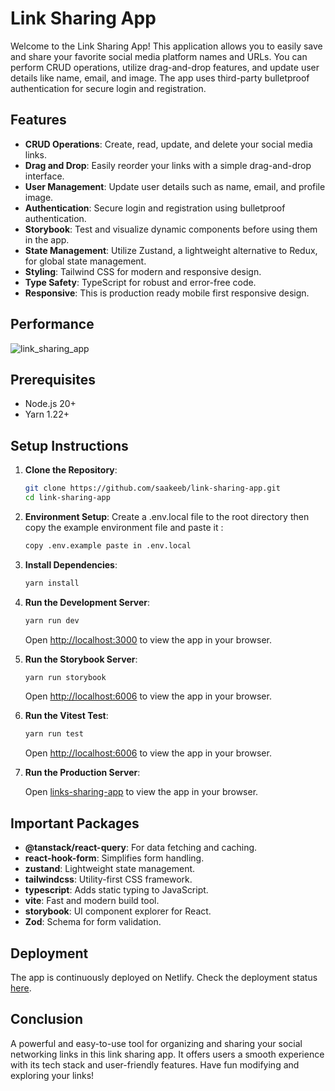# Link Sharing App

Welcome to the Link Sharing App! This application allows you to easily save and share your favorite social media platform names and URLs. You can perform CRUD operations, utilize drag-and-drop features, and update user details like name, email, and image. The app uses third-party bulletproof authentication for secure login and registration.

## Features

- **CRUD Operations**: Create, read, update, and delete your social media links.
- **Drag and Drop**: Easily reorder your links with a simple drag-and-drop interface.
- **User Management**: Update user details such as name, email, and profile image.
- **Authentication**: Secure login and registration using bulletproof authentication.
- **Storybook**: Test and visualize dynamic components before using them in the app.
- **State Management**: Utilize Zustand, a lightweight alternative to Redux, for global state management.
- **Styling**: Tailwind CSS for modern and responsive design.
- **Type Safety**: TypeScript for robust and error-free code.
- **Responsive**: This is production ready mobile first responsive design.

## Performance
![link_sharing_app](https://github.com/user-attachments/assets/b951213a-73bb-493a-8bc1-8b18de31f5d4)

## Prerequisites

- Node.js 20+
- Yarn 1.22+

## Setup Instructions

1. **Clone the Repository**:
   ```bash
   git clone https://github.com/saakeeb/link-sharing-app.git
   cd link-sharing-app
   ```

2. **Environment Setup**:
   Create a .env.local file to the root directory then copy the example environment file and paste it :
   ```bash
   copy .env.example paste in .env.local
   ```

3. **Install Dependencies**:
   ```bash
   yarn install
   ```

4. **Run the Development Server**:
   ```bash
   yarn run dev
   ```
   Open [http://localhost:3000](http://localhost:3000) to view the app in your browser.

5. **Run the Storybook Server**:
   ```bash
   yarn run storybook
   ```
   Open [http://localhost:6006](http://localhost:6006) to view the app in your browser.

6. **Run the Vitest Test**:
   ```bash
   yarn run test
   ```
   Open [http://localhost:6006](http://localhost:6006) to view the app in your browser.

7. **Run the Production Server**:

   Open [links-sharing-app](https://links-sharing-app.netlify.app) to view the app in your browser.

## Important Packages

- **@tanstack/react-query**: For data fetching and caching.
- **react-hook-form**: Simplifies form handling.
- **zustand**: Lightweight state management.
- **tailwindcss**: Utility-first CSS framework.
- **typescript**: Adds static typing to JavaScript.
- **vite**: Fast and modern build tool.
- **storybook**: UI component explorer for React.
- **Zod**: Schema for form validation.

## Deployment

The app is continuously deployed on Netlify. Check the deployment status [here](https://app.netlify.com/sites/links-sharing-app/deploys).

## Conclusion

A powerful and easy-to-use tool for organizing and sharing your social networking links in this link sharing app. It offers users a smooth experience with its tech stack and user-friendly features. Have fun modifying and exploring your links!

